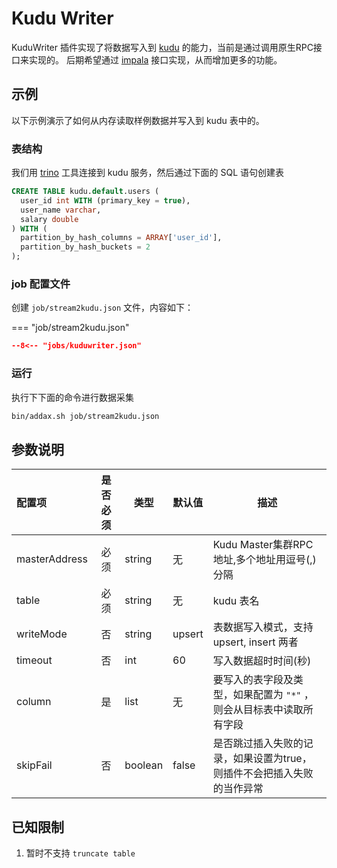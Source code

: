# Kudu Writer 

KuduWriter 插件实现了将数据写入到 [kudu](https://kudu.apache.org) 的能力，当前是通过调用原生RPC接口来实现的。
后期希望通过 [impala](https://impala.apache.org) 接口实现，从而增加更多的功能。

## 示例

以下示例演示了如何从内存读取样例数据并写入到 kudu 表中的。

### 表结构

我们用 [trino](https://trino.io) 工具连接到 kudu 服务，然后通过下面的 SQL 语句创建表

```sql
CREATE TABLE kudu.default.users (
  user_id int WITH (primary_key = true),
  user_name varchar,
  salary double
) WITH (
  partition_by_hash_columns = ARRAY['user_id'],
  partition_by_hash_buckets = 2
);
```

### job 配置文件

创建 `job/stream2kudu.json` 文件，内容如下：

=== "job/stream2kudu.json"

  ```json
  --8<-- "jobs/kuduwriter.json"
  ```

### 运行

执行下下面的命令进行数据采集

```bash
bin/addax.sh job/stream2kudu.json
```

## 参数说明

| 配置项        | 是否必须 | 类型    | 默认值 | 描述                                                                   |
| :------------ | :------: | ------- | ------ | ---------------------------------------------------------------------- |
| masterAddress |   必须   | string  | 无     | Kudu Master集群RPC地址,多个地址用逗号(,)分隔                           |
| table         |   必须   | string  | 无     | kudu 表名                                                              |
| writeMode     |    否    | string  | upsert | 表数据写入模式，支持 upsert, insert 两者                               |
| timeout       |    否    | int     | 60     | 写入数据超时时间(秒)                                                   |
| column        |    是    | list    | 无     | 要写入的表字段及类型，如果配置为 `"*"` ，则会从目标表中读取所有字段    |
| skipFail      |    否    | boolean | false  | 是否跳过插入失败的记录，如果设置为true，则插件不会把插入失败的当作异常 |

## 已知限制

1. 暂时不支持 `truncate table`
